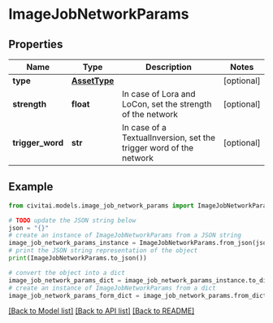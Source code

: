 # ImageJobNetworkParams


## Properties

Name | Type | Description | Notes
------------ | ------------- | ------------- | -------------
**type** | [**AssetType**](AssetType.md) |  | [optional] 
**strength** | **float** | In case of Lora and LoCon, set the strength of the network | [optional] 
**trigger_word** | **str** | In case of a TextualInversion, set the trigger word of the network | [optional] 

## Example

```python
from civitai.models.image_job_network_params import ImageJobNetworkParams

# TODO update the JSON string below
json = "{}"
# create an instance of ImageJobNetworkParams from a JSON string
image_job_network_params_instance = ImageJobNetworkParams.from_json(json)
# print the JSON string representation of the object
print(ImageJobNetworkParams.to_json())

# convert the object into a dict
image_job_network_params_dict = image_job_network_params_instance.to_dict()
# create an instance of ImageJobNetworkParams from a dict
image_job_network_params_form_dict = image_job_network_params.from_dict(image_job_network_params_dict)
```
[[Back to Model list]](../README.md#documentation-for-models) [[Back to API list]](../README.md#documentation-for-api-endpoints) [[Back to README]](../README.md)


